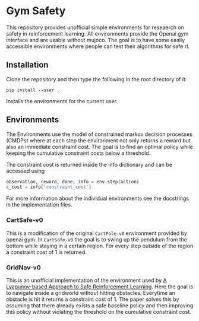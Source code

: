 # Gym Safety

This repository provides unofficial simple environments for reseaerch on safety in reinforcement learning.
All environments provide the Openai gym interface and are usable without mujoco.
The goal is to have some easily accessible environments where people can test their algorithms for safe rl.

## Installation
Clone the repository and then type the following in the root directory of it:
```
pip install --user .
```
Installs the environments for the current user.

## Environments
The Environments use the model of constrained markov decision processes (CMDPs) where at each step the environment not only returns a reward but also an immediate constraint cost.
The goal is to find an optimal policy while keeping the cumulative constraint costs below a threshold.

The constraint cost is returned inside the info dictionary and can be accessed using
```python
observation, reward, done, info = env.step(action)
c_cost = info['constraint_cost']
```
For more information about the individual environments see the docstrings in the implementation files.

### CartSafe-v0

This is a modification of the original `CartPole-v0` environment provided by openai gym.
In `CartSafe-v0` the goal is to swing up the pendulum from the bottom while staying in a certain region.
For every step outside of the region a constraint cost of 1 is returned.

### GridNav-v0

This is an unofficial implementation of the environment used by [A Lyapunov-based Approach to Safe Reinforcement Learning][1].
Here the goal is to navigate inside a gridworld without hitting obstacles.
Everytime an obstacle is hit it returns a constraint cost of 1.
The paper solves this by assuming that there already exists a safe baseline policy and then improving this policy without violating the threshold on the cumulative constraint cost.

[1]: https://arxiv.org/abs/1805.07708
